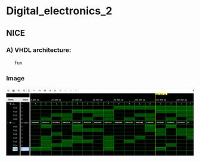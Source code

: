 # Digital_electronics_2
## NICE
### A) VHDL architecture:
```VHDL
   fun
```
### Image
![alt text](https://github.com/xsedla1l/Digital-electronics-1/blob/main/Labs/04-adder/Images/image4.png)
